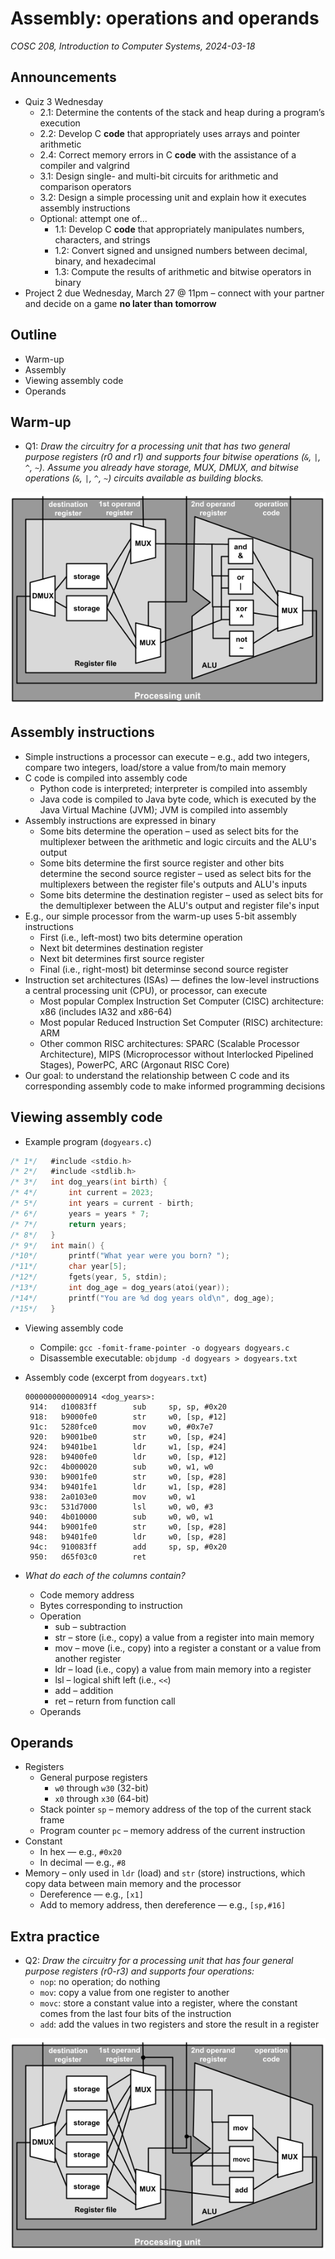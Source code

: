 # Assembly: operations and operands
_COSC 208, Introduction to Computer Systems, 2024-03-18_

## Announcements
* Quiz 3 Wednesday
    * 2.1: Determine the contents of the stack and heap during a program’s execution
    * 2.2: Develop C **code** that appropriately uses arrays and pointer arithmetic
    * 2.4: Correct memory errors in C **code** with the assistance of a compiler and valgrind
    * 3.1: Design single- and multi-bit circuits for arithmetic and comparison operators
    * 3.2: Design a simple processing unit and explain how it executes assembly instructions
    * Optional: attempt one of...
        * 1.1: Develop C **code** that appropriately manipulates numbers, characters, and strings
        * 1.2: Convert signed and unsigned numbers between decimal, binary, and hexadecimal
        * 1.3: Compute the results of arithmetic and bitwise operators in binary
* Project 2 due Wednesday, March 27 @ 11pm – connect with your partner and decide on a game **no later than tomorrow**

## Outline
* Warm-up
* Assembly
* Viewing assembly code
* Operands

## Warm-up

* Q1: _Draw the circuitry for a processing unit that has two general purpose registers (r0 and r1) and supports four bitwise operations (`&`, `|`, `^`, `~`). Assume you already have storage, MUX, DMUX, and bitwise operations (`&`, `|`, `^`, `~`) circuits available as building blocks._

![](images/circuits/processing_unit_with_bitwise_operators.png)

## Assembly instructions

* Simple instructions a processor can execute – e.g., add two integers, compare two integers, load/store a value from/to main memory
* C code is compiled into assembly code
    * Python code is interpreted; interpreter is compiled into assembly
    * Java code is compiled to Java byte code, which is executed by the Java Virtual Machine (JVM); JVM is compiled into assembly
* Assembly instructions are expressed in binary
    * Some bits determine the operation – used as select bits for the multiplexer between the arithmetic and logic circuits and the ALU's output
    * Some bits determine the first source register and other bits determine the second source register – used as select bits for the multiplexers between the register file's outputs and ALU's inputs
    * Some bits determine the destination register – used as select bits for the demultiplexer between the ALU's output and register file's input
* E.g., our simple processor from the warm-up uses 5-bit assembly instructions
    * First (i.e., left-most) two bits determine operation
    * Next bit determines destination register
    * Next bit determines first source register
    * Final (i.e., right-most) bit determinse second source register
* Instruction set architectures (ISAs) — defines the low-level instructions a central processing unit (CPU), or processor, can execute
    * Most popular Complex Instruction Set Computer (CISC) architecture: x86 (includes IA32 and x86-64)
    * Most popular Reduced Instruction Set Computer (RISC) architecture: ARM
    * Other common RISC architectures: SPARC (Scalable Processor Architecture), MIPS (Microprocessor without Interlocked Pipelined Stages), PowerPC, ARC (Argonaut RISC Core)
* Our goal: to understand the relationship between C code and its corresponding assembly code to make informed programming decisions

## Viewing assembly code

* Example program (`dogyears.c`)


```c
/* 1*/   #include <stdio.h>
/* 2*/   #include <stdlib.h>
/* 3*/   int dog_years(int birth) {
/* 4*/       int current = 2023;
/* 5*/       int years = current - birth;
/* 6*/       years = years * 7;
/* 7*/       return years;
/* 8*/   }
/* 9*/   int main() {
/*10*/       printf("What year were you born? ");
/*11*/       char year[5];
/*12*/       fgets(year, 5, stdin);
/*13*/       int dog_age = dog_years(atoi(year));
/*14*/       printf("You are %d dog years old\n", dog_age);
/*15*/   }
```

* Viewing assembly code
    * Compile: `gcc -fomit-frame-pointer -o dogyears dogyears.c`
    * Disassemble executable: `objdump -d dogyears > dogyears.txt`

* Assembly code (excerpt from `dogyears.txt`)
    ```
    0000000000000914 <dog_years>:
     914:   d10083ff        sub     sp, sp, #0x20
     918:   b9000fe0        str     w0, [sp, #12]
     91c:   5280fce0        mov     w0, #0x7e7
     920:   b9001be0        str     w0, [sp, #24]
     924:   b9401be1        ldr     w1, [sp, #24]
     928:   b9400fe0        ldr     w0, [sp, #12]
     92c:   4b000020        sub     w0, w1, w0
     930:   b9001fe0        str     w0, [sp, #28]
     934:   b9401fe1        ldr     w1, [sp, #28]
     938:   2a0103e0        mov     w0, w1
     93c:   531d7000        lsl     w0, w0, #3
     940:   4b010000        sub     w0, w0, w1
     944:   b9001fe0        str     w0, [sp, #28]
     948:   b9401fe0        ldr     w0, [sp, #28]
     94c:   910083ff        add     sp, sp, #0x20
     950:   d65f03c0        ret
    ```

* _What do each of the columns contain?_
    * Code memory address
    * Bytes corresponding to instruction
    * Operation
        * sub – subtraction
        * str – store (i.e., copy) a value from a register into main memory
        * mov – move (i.e., copy) into a register a constant or a value from another register
        * ldr – load (i.e., copy) a value from main memory into a register
        * lsl – logical shift left (i.e., `<<`)
        * add – addition
        * ret – return from function call
    * Operands

## Operands

* Registers
    * General purpose registers
        * `w0` through `w30` (32-bit) 
        * `x0` through `x30` (64-bit)
    * Stack pointer `sp` – memory address of the top of the current stack frame
    * Program counter `pc` – memory address of the current instruction
* Constant
    * In hex — e.g., `#0x20`
    * In decimal — e.g., `#8`
* Memory – only used in `ldr` (load) and `str` (store) instructions, which copy data between main memory and the processor
    * Dereference — e.g., `[x1]`
    * Add to memory address, then dereference — e.g., `[sp,#16]`

## Extra practice

* Q2: _Draw the circuitry for a processing unit that has four general purpose registers (r0-r3) and supports four operations:_
    * `nop`: no operation; do nothing
    * `mov`: copy a value from one register to another
    * `movc`: store a constant value into a register, where the constant comes from the last four bits of the instruction
    * `add`: add the values in two registers and store the result in a register

![](images/circuits/processing_unit_with_special_operators.png)
